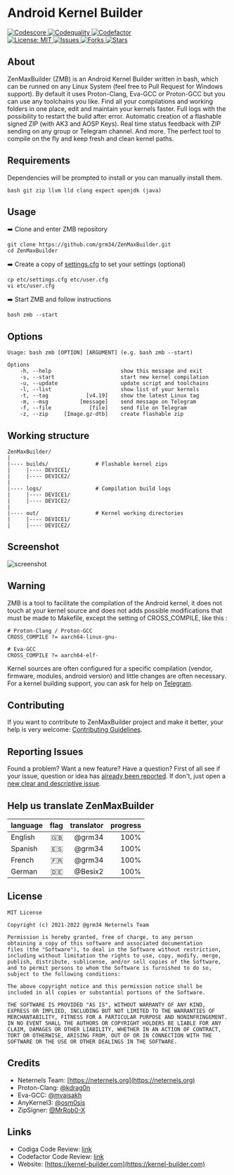 # Android Kernel Builder

<a href="https://app.codiga.io/public/project/23638/ZenMaxBuilder/dashboard">
<img src="https://api.codiga.io/project/23638/score/svg" alt="Codescore">
</a>

<a href="https://app.codiga.io/public/project/23638/ZenMaxBuilder/dashboard">
<img src="https://api.codiga.io/project/23638/status/svg" alt="Codequality">
</a>

<a href="https://www.codefactor.io/repository/github/grm34/zenmaxbuilder">
<img src="https://www.codefactor.io/repository/github/grm34/zenmaxbuilder/badge" alt="Codefactor">
</a>
<br>

<a href="https://mit-license.org/">
<img src="https://img.shields.io/badge/license-MIT-blue.svg?logo=keepassxc" alt="License: MIT">
</a>

<a href="https://github.com/grm34/ZenMaxBuilder/issues">
<img src="https://img.shields.io/github/issues/grm34/ZenMaxBuilder.svg?logo=git" alt="Issues">
</a>

<a href="https://github.com/grm34/ZenMaxBuilder/fork">
<img src="https://img.shields.io/github/forks/grm34/ZenMaxBuilder.svg?logo=github" alt="Forks">
</a>

<a href="https://github.com/grm34/ZenMaxBuilder/stargazers">
<img src="https://img.shields.io/github/stars/grm34/ZenMaxBuilder.svg?logo=github-sponsors" alt="Stars">
</a>

## About

ZenMaxBuilder (ZMB) is an Android Kernel Builder written in bash, which can be runned on any Linux System (feel free to Pull Request for Windows support). By default it uses Proton-Clang, Eva-GCC or Proton-GCC but you can use any toolchains you like. Find all your compilations and working folders in one place, edit and maintain your kernels faster. Full logs with the possibility to restart the build after error. Automatic creation of a flashable signed ZIP (with AK3 and AOSP Keys). Real time status feedback with ZIP sending on any group or Telegram channel. And more. The perfect tool to compile on the fly and keep fresh and clean kernel paths.

## Requirements

Dependencies will be prompted to install or you can manually install them.

    bash git zip llvm lld clang expect openjdk (java)

## Usage

:arrow_right: Clone and enter ZMB repository

    git clone https://github.com/grm34/ZenMaxBuilder.git
    cd ZenMaxBuilder

:arrow_right: Create a copy of [settings.cfg](https://github.com/grm34/ZenMaxBuilder/blob/zmb/etc/settings.cfg) to set your settings (optional)

    cp etc/settings.cfg etc/user.cfg
    vi etc/user.cfg

:arrow_right: Start ZMB and follow instructions

    bash zmb --start

## Options

    Usage: bash zmb [OPTION] [ARGUMENT] (e.g. bash zmb --start)

    Options
        -h, --help                      show this message and exit
        -s, --start                     start new kernel compilation
        -u, --update                    update script and toolchains
        -l, --list                      show list of your kernels
        -t, --tag            [v4.19]    show the latest Linux tag
        -m, --msg          [message]    send message on Telegram
        -f, --file            [file]    send file on Telegram
        -z, --zip     [Image.gz-dtb]    create flashable zip

## Working structure

    ZenMaxBuilder/
    |
    |---- builds/               # Flashable kernel zips
    |     |---- DEVICE1/
    |     |---- DEVICE2/
    |
    |---- logs/                 # Compilation build logs
    |     |---- DEVICE1/
    |     |---- DEVICE2/
    |
    |---- out/                  # Kernel working directories
    |     |---- DEVICE1/
    |     |---- DEVICE2/

## Screenshot

![screenshot](https://raw.githubusercontent.com/grm34/ZenMaxBuilder/zmb/docs/assets/images/screenshot.png)

## Warning

ZMB is a tool to facilitate the compilation of the Android kernel, it does not touch at your kernel source and does not adds possible modifications that must be made to Makefile, except the setting of CROSS_COMPILE, like this :

    # Proton-Clang / Proton-GCC
    CROSS_COMPILE ?= aarch64-linux-gnu-

    # Eva-GCC
    CROSS_COMPILE ?= aarch64-elf-

Kernel sources are often configured for a specific compilation (vendor, firmware, modules, android version) and little changes are often necessary. For a kernel building support, you can ask for help on [Telegram](https://t.me/ZenMaxBuilder).

## Contributing

If you want to contribute to ZenMaxBuilder project and make it better, your help is very welcome: [Contributing Guidelines](https://github.com/grm34/ZenMaxBuilder/blob/zmb/.github/CONTRIBUTING.md).

## Reporting Issues

Found a problem? Want a new feature? Have a question? First of all see if your issue, question or idea has [already been reported](https://github.com/grm34/ZenMaxBuilder/issues). If don't, just open a [new clear and descriptive issue](https://github.com/grm34/ZenMaxBuilder/issues/new/choose).

## Help us translate ZenMaxBuilder

| language | flag | translator | progress |
| :------- | ---: | ---------: | -------: |
| English  |   🇬🇧 |     @grm34 |     100% |
| Spanish  |   🇪🇸 |     @grm34 |     100% |
| French   |   🇫🇷 |     @grm34 |     100% |
| German   |   🇩🇪 |    @Besix2 |     100% |

## License

    MIT License

    Copyright (c) 2021-2022 @grm34 Neternels Team

    Permission is hereby granted, free of charge, to any person
    obtaining a copy of this software and associated documentation
    files (the "Software"), to deal in the Software without restriction,
    including without limitation the rights to use, copy, modify, merge,
    publish, distribute, sublicense, and/or sell copies of the Software,
    and to permit persons to whom the Software is furnished to do so,
    subject to the following conditions:

    The above copyright notice and this permission notice shall be
    included in all copies or substantial portions of the Software.

    THE SOFTWARE IS PROVIDED "AS IS", WITHOUT WARRANTY OF ANY KIND,
    EXPRESS OR IMPLIED, INCLUDING BUT NOT LIMITED TO THE WARRANTIES OF
    MERCHANTABILITY, FITNESS FOR A PARTICULAR PURPOSE AND NONINFRINGEMENT.
    IN NO EVENT SHALL THE AUTHORS OR COPYRIGHT HOLDERS BE LIABLE FOR ANY
    CLAIM, DAMAGES OR OTHER LIABILITY, WHETHER IN AN ACTION OF CONTRACT,
    TORT OR OTHERWISE, ARISING FROM, OUT OF OR IN CONNECTION WITH THE
    SOFTWARE OR THE USE OR OTHER DEALINGS IN THE SOFTWARE.

## Credits

- Neternels Team: [https://neternels.org](https://neternels.org)
- Proton-Clang: [@kdrag0n](https://github.com/kdrag0n)
- Eva-GCC: [@mvaisakh](https://github.com/mvaisakh)
- AnyKernel3: [@osm0sis](https://github.com/osm0sis)
- ZipSigner: [@MrRob0-X](https://github.com/MrRob0-X)

## Links

- Codiga Code Review:
  [link](https://app.codiga.io/public/project/23638/ZenMaxBuilder/dashboard)
- Codefactor Code Review:
  [link](https://www.codefactor.io/repository/github/grm34/zenmaxbuilder)
- Website: [https://kernel-builder.com](https://kernel-builder.com)

